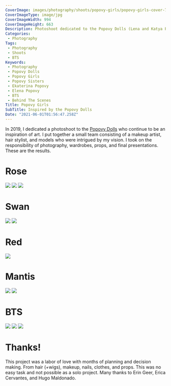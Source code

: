 ```yaml
---
CoverImage: images/photography/shoots/popovy-girls/popovy-girls-cover-750x500.jpg
CoverImageType: image/jpg
CoverImageWidth: 994
CoverImageHeight: 663
Description: Photoshoot dedicated to the Popovy Dolls (Lena and Katya Popovy) who continue to be an inspiration of art. Work by Richard Sumiang.
Categories:
 - Photography
Tags:
 - Photography
 - Shoots
 - BTS
Keywords:
 - Photography
 - Popovy Dolls
 - Popovy Girls
 - Popovy Sisters
 - Ekaterina Popovy
 - Elena Popovy
 - BTS
 - Behind The Scenes
Title: Popovy Girls
SubTitle: Inspired by the Popovy Dolls
Date: "2021-06-01T01:56:47.258Z"
---
```


[1]: http://popovy-dolls.com/ "Popovy Dolls"
[2]: https://amzn.to/2GxH6j0 "Leica M10 Thumb Support (black)"
[3]: https://amzn.to/3lhwhkj "Leica Visoflex (Typ 020) Electronic Viewfinder"
[4]: https://amzn.to/36scWZs "Leica M10-P Digital Rangefinder Camera 20021 (Black Chrome)"
[5]: https://amzn.to/3ngVsoP "Leica SL2 Mirrorless Camera Body"
[6]: https://amzn.to/2HMNaoj "Leica 018-180 T 16 MP Mirrorless Digital Camera with 3.7-Inch LCD, Black Anodized"


In 2019, I dedicated a photoshoot to the [Popovy Dolls][1] who continue to be an inspiration of art. I put together a small team consisting of a makeup artist, hair stylist, and models who were intrigued by my vision. I took on the responsibility of photography, wardrobes, props, and final presentations. These are the results.

<!--more-->

# Rose

<img src="/images/photography/shoots/popovy-girls/popovy-girls-rose-tempt-994x663.jpg" class="center" loading="lazy" />

<img src="/images/photography/shoots/popovy-girls/popovy-girls-rose-pond-994x663.jpg" class="center" loading="lazy" />

<img src="/images/photography/shoots/popovy-girls/popovy-girls-rose-touch-994x663.jpg" class="center" loading="lazy" />

# Swan

<img src="/images/photography/shoots/popovy-girls/popovy-girls-swan1-663x663.jpg" class="center" loading="lazy" />

<img src="/images/photography/shoots/popovy-girls/popovy-girls-swan2-994x663.jpg" class="center" loading="lazy" />

# Red

<img src="/images/photography/shoots/popovy-girls/popovy-girls-red-663x663.jpg" class="center" loading="lazy" />

# Mantis

<img src="/images/photography/shoots/popovy-girls/popovy-girls-mantis1-586x586.jpg" class="center" loading="lazy" />

<img src="/images/photography/shoots/popovy-girls/popovy-girls-mantis2-643x643.jpg" class="center" loading="lazy" />

# BTS

<img src="/images/photography/shoots/popovy-girls/popovy-girls-bts1-750x500.jpg" class="center" loading="lazy" />

<img src="/images/photography/shoots/popovy-girls/popovy-girls-bts2-750x500.jpg" class="center" loading="lazy" />

<img src="/images/photography/shoots/popovy-girls/popovy-girls-bts3-750x500.jpg" class="center" loading="lazy" />


# Thanks!

This project was a labor of love with months of planning and decision making. From hair (+wigs), makeup, nails, clothes, and props. This was no easy task and not possible as a solo project. Many thanks to Erin Geer, Erica Cervantes, and Hugo Maldonado.
